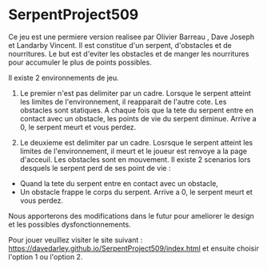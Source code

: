 # SerpentProject509

Ce jeu est une permiere version realisee par Olivier Barreau , Dave Joseph et Landarby Vincent.
Il est constitue d'un serpent, d'obstacles et de nourritures. Le but est d'eviter les obstacles et de manger les nourritures pour accumuler le plus de points possibles.

Il existe 2 environnements de jeu.

1) Le premier n'est pas delimiter par un cadre. Lorsque le serpent atteint les limites de l'environnement, il reapparait de l'autre cote. Les obstacles sont statiques. A chaque fois que la tete du serpent entre en contact avec un obstacle, les points de vie du serpent diminue. Arrive a 0, le serpent meurt et vous perdez.

2) Le deuxieme est  delimiter par un cadre. Losrsque le serpent atteint les limites de l'environnement, il meurt et le joueur est renvoye a la page d'acceuil. Les obstacles sont en mouvement.
Il existe 2 scenarios lors desquels le serpent perd de ses point de vie : 
- Quand la tete du serpent entre en contact avec un obstacle, 
- Un obstacle frappe le corps du serpent. 
Arrive a 0, le serpent meurt et vous perdez.

Nous apporterons des modifications dans le futur pour ameliorer le design et les possibles dysfonctionnements.

Pour jouer veuillez visiter le site suivant : https://davedarley.github.io/SerpentProject509/index.html et ensuite choisir l'option 1 ou l'option 2.
